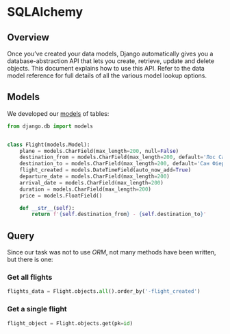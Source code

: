 # SQLAlchemy

## Overview

Once you’ve created your data models, Django automatically gives you a database-abstraction API that lets you create,
retrieve, update and delete objects. This document explains how to use this API. Refer to the data model reference for
full details of all the various model lookup options.

## Models

We developed our [models](https://github.com/mezidia/medivac/blob/main/portal/models.py) of tables:

```python
from django.db import models


class Flight(models.Model):
    plane = models.CharField(max_length=200, null=False)
    destination_from = models.CharField(max_length=200, default='Лос Сантос')
    destination_to = models.CharField(max_length=200, default='Сан Фіерро')
    flight_created = models.DateTimeField(auto_now_add=True)
    departure_date = models.CharField(max_length=200)
    arrival_date = models.CharField(max_length=200)
    duration = models.CharField(max_length=200)
    price = models.FloatField()

    def __str__(self):
        return f'{self.destination_from} - {self.destination_to}'
```

## Query

Since our task was not to use _ORM_, not many methods have been written, but there is one:

### Get all flights

```python
flights_data = Flight.objects.all().order_by('-flight_created')
```

### Get a single flight

```python
flight_object = Flight.objects.get(pk=id)
```

